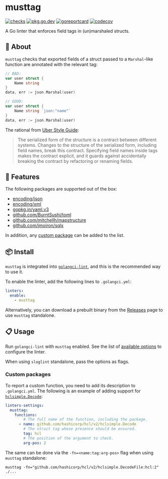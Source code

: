 # musttag

[![checks](https://github.com/go-simpler/musttag/actions/workflows/checks.yml/badge.svg)](https://github.com/go-simpler/musttag/actions/workflows/checks.yml)
[![pkg.go.dev](https://pkg.go.dev/badge/go-simpler.org/musttag.svg)](https://pkg.go.dev/go-simpler.org/musttag)
[![goreportcard](https://goreportcard.com/badge/go-simpler.org/musttag)](https://goreportcard.com/report/go-simpler.org/musttag)
[![codecov](https://codecov.io/gh/go-simpler/musttag/branch/main/graph/badge.svg)](https://codecov.io/gh/go-simpler/musttag)

A Go linter that enforces field tags in (un)marshaled structs.

## 📌 About

`musttag` checks that exported fields of a struct passed to a `Marshal`-like function are annotated with the relevant tag:

```go
// BAD:
var user struct {
    Name string
}
data, err := json.Marshal(user)

// GOOD:
var user struct {
    Name string `json:"name"`
}
data, err := json.Marshal(user)
```

The rational from [Uber Style Guide][1]:

> The serialized form of the structure is a contract between different systems.
> Changes to the structure of the serialized form, including field names, break this contract.
> Specifying field names inside tags makes the contract explicit,
> and it guards against accidentally breaking the contract by refactoring or renaming fields.

## 🚀 Features

The following packages are supported out of the box:

* [encoding/json][2]
* [encoding/xml][3]
* [gopkg.in/yaml.v3][4]
* [github.com/BurntSushi/toml][5]
* [github.com/mitchellh/mapstructure][6]
* [github.com/jmoiron/sqlx][7]

In addition, any [custom package](#custom-packages) can be added to the list.

## 📦 Install

`musttag` is integrated into [`golangci-lint`][8], and this is the recommended way to use it.

To enable the linter, add the following lines to `.golangci.yml`:

```yaml
linters:
  enable:
    - musttag
```

Alternatively, you can download a prebuilt binary from the [Releases][9] page to use `musttag` standalone.

## 📋 Usage

Run `golangci-lint` with `musttag` enabled.
See the list of [available options][10] to configure the linter.

When using `sloglint` standalone, pass the options as flags.

### Custom packages

To report a custom function, you need to add its description to `.golangci.yml`.
The following is an example of adding support for [`hclsimple.Decode`][11]:

```yaml
linters-settings:
  musttag:
    functions:
        # The full name of the function, including the package.
      - name: github.com/hashicorp/hcl/v2/hclsimple.Decode
        # The struct tag whose presence should be ensured.
        tag: hcl
        # The position of the argument to check.
        arg-pos: 2
```

The same can be done via the `-fn=<name:tag:arg-pos>` flag when using `musttag` standalone:

```shell
musttag -fn="github.com/hashicorp/hcl/v2/hclsimple.DecodeFile:hcl:2" ./...
```

[1]: https://github.com/uber-go/guide/blob/master/style.md#use-field-tags-in-marshaled-structs
[2]: https://pkg.go.dev/encoding/json
[3]: https://pkg.go.dev/encoding/xml
[4]: https://pkg.go.dev/gopkg.in/yaml.v3
[5]: https://pkg.go.dev/github.com/BurntSushi/toml
[6]: https://pkg.go.dev/github.com/mitchellh/mapstructure
[7]: https://pkg.go.dev/github.com/jmoiron/sqlx
[8]: https://golangci-lint.run
[9]: https://github.com/go-simpler/musttag/releases
[10]: https://golangci-lint.run/usage/linters/#musttag
[11]: https://pkg.go.dev/github.com/hashicorp/hcl/v2/hclsimple#Decode
